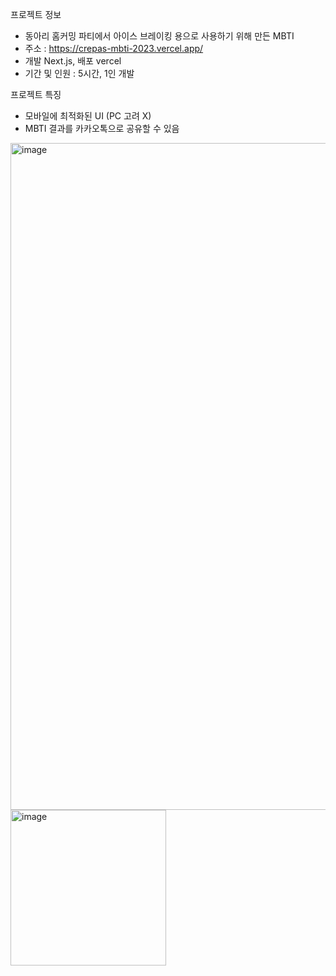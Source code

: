 프로젝트 정보
- 동아리 홈커밍 파티에서 아이스 브레이킹 용으로 사용하기 위해 만든 MBTI
- 주소 : https://crepas-mbti-2023.vercel.app/
- 개발 Next.js, 배포 vercel
- 기간 및 인원 : 5시간, 1인 개발

프로젝트 특징
- 모바일에 최적화된 UI (PC 고려 X)
- MBTI 결과를 카카오톡으로 공유할 수 있음

<img width="1067" alt="image" src="https://github.com/hyejin30/crepas-mbti/assets/98295004/20f824ad-e01e-4621-948d-b207274d590e">

<img width="249" alt="image" src="https://github.com/hyejin30/crepas-mbti/assets/98295004/e3c2034d-de55-4974-9779-85752f34c55f">
